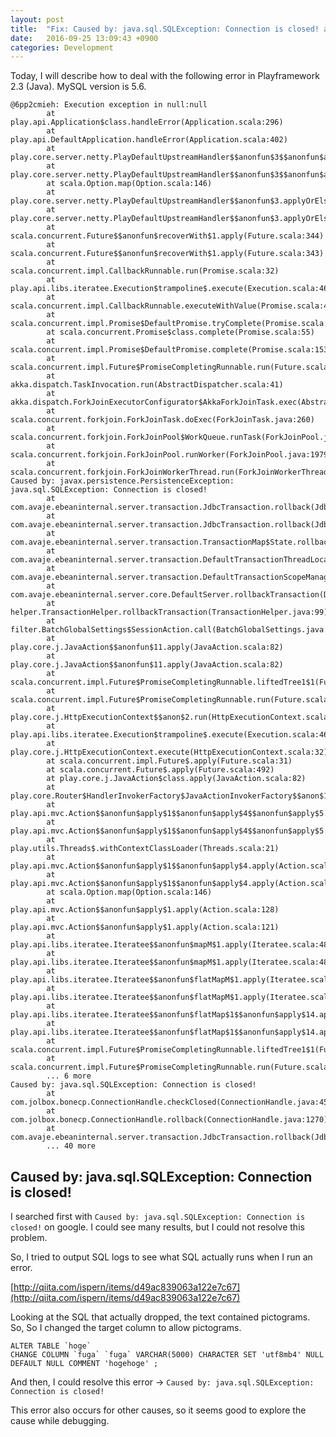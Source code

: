 ```yaml
---
layout: post
title:  "Fix: Caused by: java.sql.SQLException: Connection is closed! at Play2.3(Java)・MySQL5.6"
date:   2016-09-25 13:09:43 +0900
categories: Development
---
```


Today, I will describe how to deal with the following error in Playframework 2.3 (Java).
MySQL version is 5.6.

    @6pp2cmieh: Execution exception in null:null
            at play.api.Application$class.handleError(Application.scala:296)
            at play.api.DefaultApplication.handleError(Application.scala:402)
            at play.core.server.netty.PlayDefaultUpstreamHandler$$anonfun$3$$anonfun$applyOrElse$4.apply(PlayDefaultUpstreamHandler.scala:320)
            at play.core.server.netty.PlayDefaultUpstreamHandler$$anonfun$3$$anonfun$applyOrElse$4.apply(PlayDefaultUpstreamHandler.scala:320)
            at scala.Option.map(Option.scala:146)
            at play.core.server.netty.PlayDefaultUpstreamHandler$$anonfun$3.applyOrElse(PlayDefaultUpstreamHandler.scala:320)
            at play.core.server.netty.PlayDefaultUpstreamHandler$$anonfun$3.applyOrElse(PlayDefaultUpstreamHandler.scala:316)
            at scala.concurrent.Future$$anonfun$recoverWith$1.apply(Future.scala:344)
            at scala.concurrent.Future$$anonfun$recoverWith$1.apply(Future.scala:343)
            at scala.concurrent.impl.CallbackRunnable.run(Promise.scala:32)
            at play.api.libs.iteratee.Execution$trampoline$.execute(Execution.scala:46)
            at scala.concurrent.impl.CallbackRunnable.executeWithValue(Promise.scala:40)
            at scala.concurrent.impl.Promise$DefaultPromise.tryComplete(Promise.scala:248)
            at scala.concurrent.Promise$class.complete(Promise.scala:55)
            at scala.concurrent.impl.Promise$DefaultPromise.complete(Promise.scala:153)
            at scala.concurrent.impl.Future$PromiseCompletingRunnable.run(Future.scala:23)
            at akka.dispatch.TaskInvocation.run(AbstractDispatcher.scala:41)
            at akka.dispatch.ForkJoinExecutorConfigurator$AkkaForkJoinTask.exec(AbstractDispatcher.scala:393)
            at scala.concurrent.forkjoin.ForkJoinTask.doExec(ForkJoinTask.java:260)
            at scala.concurrent.forkjoin.ForkJoinPool$WorkQueue.runTask(ForkJoinPool.java:1339)
            at scala.concurrent.forkjoin.ForkJoinPool.runWorker(ForkJoinPool.java:1979)
            at scala.concurrent.forkjoin.ForkJoinWorkerThread.run(ForkJoinWorkerThread.java:107)
    Caused by: javax.persistence.PersistenceException: java.sql.SQLException: Connection is closed!
            at com.avaje.ebeaninternal.server.transaction.JdbcTransaction.rollback(JdbcTransaction.java:640)
            at com.avaje.ebeaninternal.server.transaction.JdbcTransaction.rollback(JdbcTransaction.java:625)
            at com.avaje.ebeaninternal.server.transaction.TransactionMap$State.rollback(TransactionMap.java:96)
            at com.avaje.ebeaninternal.server.transaction.DefaultTransactionThreadLocal.rollback(DefaultTransactionThreadLocal.java:89)
            at com.avaje.ebeaninternal.server.transaction.DefaultTransactionScopeManager.rollback(DefaultTransactionScopeManager.java:37)
            at com.avaje.ebeaninternal.server.core.DefaultServer.rollbackTransaction(DefaultServer.java:884)
            at helper.TransactionHelper.rollbackTransaction(TransactionHelper.java:99)
            at filter.BatchGlobalSettings$SessionAction.call(BatchGlobalSettings.java:111)
            at play.core.j.JavaAction$$anonfun$11.apply(JavaAction.scala:82)
            at play.core.j.JavaAction$$anonfun$11.apply(JavaAction.scala:82)
            at scala.concurrent.impl.Future$PromiseCompletingRunnable.liftedTree1$1(Future.scala:24)
            at scala.concurrent.impl.Future$PromiseCompletingRunnable.run(Future.scala:24)
            at play.core.j.HttpExecutionContext$$anon$2.run(HttpExecutionContext.scala:40)
            at play.api.libs.iteratee.Execution$trampoline$.execute(Execution.scala:46)
            at play.core.j.HttpExecutionContext.execute(HttpExecutionContext.scala:32)
            at scala.concurrent.impl.Future$.apply(Future.scala:31)
            at scala.concurrent.Future$.apply(Future.scala:492)
            at play.core.j.JavaAction$class.apply(JavaAction.scala:82)
            at play.core.Router$HandlerInvokerFactory$JavaActionInvokerFactory$$anon$15$$anon$1.apply(Router.scala:252)
            at play.api.mvc.Action$$anonfun$apply$1$$anonfun$apply$4$$anonfun$apply$5.apply(Action.scala:130)
            at play.api.mvc.Action$$anonfun$apply$1$$anonfun$apply$4$$anonfun$apply$5.apply(Action.scala:130)
            at play.utils.Threads$.withContextClassLoader(Threads.scala:21)
            at play.api.mvc.Action$$anonfun$apply$1$$anonfun$apply$4.apply(Action.scala:129)
            at play.api.mvc.Action$$anonfun$apply$1$$anonfun$apply$4.apply(Action.scala:128)
            at scala.Option.map(Option.scala:146)
            at play.api.mvc.Action$$anonfun$apply$1.apply(Action.scala:128)
            at play.api.mvc.Action$$anonfun$apply$1.apply(Action.scala:121)
            at play.api.libs.iteratee.Iteratee$$anonfun$mapM$1.apply(Iteratee.scala:483)
            at play.api.libs.iteratee.Iteratee$$anonfun$mapM$1.apply(Iteratee.scala:483)
            at play.api.libs.iteratee.Iteratee$$anonfun$flatMapM$1.apply(Iteratee.scala:519)
            at play.api.libs.iteratee.Iteratee$$anonfun$flatMapM$1.apply(Iteratee.scala:519)
            at play.api.libs.iteratee.Iteratee$$anonfun$flatMap$1$$anonfun$apply$14.apply(Iteratee.scala:496)
            at play.api.libs.iteratee.Iteratee$$anonfun$flatMap$1$$anonfun$apply$14.apply(Iteratee.scala:496)
            at scala.concurrent.impl.Future$PromiseCompletingRunnable.liftedTree1$1(Future.scala:24)
            at scala.concurrent.impl.Future$PromiseCompletingRunnable.run(Future.scala:24)
            ... 6 more
    Caused by: java.sql.SQLException: Connection is closed!
            at com.jolbox.bonecp.ConnectionHandle.checkClosed(ConnectionHandle.java:459)
            at com.jolbox.bonecp.ConnectionHandle.rollback(ConnectionHandle.java:1270)
            at com.avaje.ebeaninternal.server.transaction.JdbcTransaction.rollback(JdbcTransaction.java:637)
            ... 40 more

## Caused by: java.sql.SQLException: Connection is closed!

I searched first with `Caused by: java.sql.SQLException: Connection is closed!` on google.
I could see many results, but I could not resolve this problem.

So, I tried to output SQL logs to see what SQL actually runs when I run an error.

[http://qiita.com/ispern/items/d49ac839063a122e7c67](http://qiita.com/ispern/items/d49ac839063a122e7c67)

Looking at the SQL that actually dropped, the text contained pictograms.
So, 
So I changed the target column to allow pictograms.

    ALTER TABLE `hoge`
    CHANGE COLUMN `fuga` `fuga` VARCHAR(5000) CHARACTER SET 'utf8mb4' NULL DEFAULT NULL COMMENT 'hogehoge' ;

And then, I could resolve this error -> `Caused by: java.sql.SQLException: Connection is closed!`

This error also occurs for other causes, so it seems good to explore the cause while debugging.
